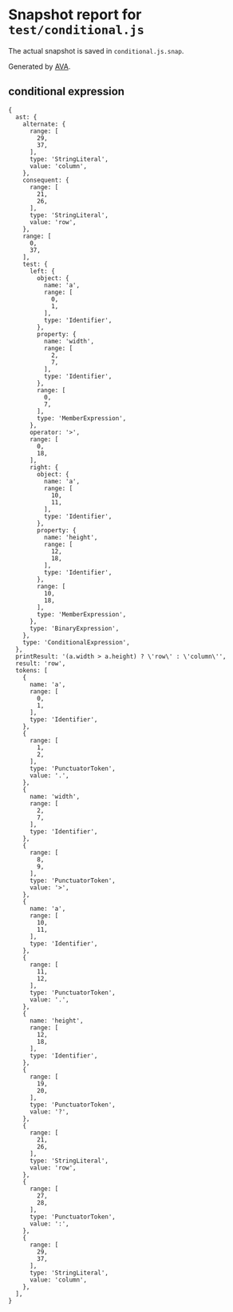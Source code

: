 # Snapshot report for `test/conditional.js`

The actual snapshot is saved in `conditional.js.snap`.

Generated by [AVA](https://ava.li).

## conditional expression

    {
      ast: {
        alternate: {
          range: [
            29,
            37,
          ],
          type: 'StringLiteral',
          value: 'column',
        },
        consequent: {
          range: [
            21,
            26,
          ],
          type: 'StringLiteral',
          value: 'row',
        },
        range: [
          0,
          37,
        ],
        test: {
          left: {
            object: {
              name: 'a',
              range: [
                0,
                1,
              ],
              type: 'Identifier',
            },
            property: {
              name: 'width',
              range: [
                2,
                7,
              ],
              type: 'Identifier',
            },
            range: [
              0,
              7,
            ],
            type: 'MemberExpression',
          },
          operator: '>',
          range: [
            0,
            18,
          ],
          right: {
            object: {
              name: 'a',
              range: [
                10,
                11,
              ],
              type: 'Identifier',
            },
            property: {
              name: 'height',
              range: [
                12,
                18,
              ],
              type: 'Identifier',
            },
            range: [
              10,
              18,
            ],
            type: 'MemberExpression',
          },
          type: 'BinaryExpression',
        },
        type: 'ConditionalExpression',
      },
      printResult: '(a.width > a.height) ? \'row\' : \'column\'',
      result: 'row',
      tokens: [
        {
          name: 'a',
          range: [
            0,
            1,
          ],
          type: 'Identifier',
        },
        {
          range: [
            1,
            2,
          ],
          type: 'PunctuatorToken',
          value: '.',
        },
        {
          name: 'width',
          range: [
            2,
            7,
          ],
          type: 'Identifier',
        },
        {
          range: [
            8,
            9,
          ],
          type: 'PunctuatorToken',
          value: '>',
        },
        {
          name: 'a',
          range: [
            10,
            11,
          ],
          type: 'Identifier',
        },
        {
          range: [
            11,
            12,
          ],
          type: 'PunctuatorToken',
          value: '.',
        },
        {
          name: 'height',
          range: [
            12,
            18,
          ],
          type: 'Identifier',
        },
        {
          range: [
            19,
            20,
          ],
          type: 'PunctuatorToken',
          value: '?',
        },
        {
          range: [
            21,
            26,
          ],
          type: 'StringLiteral',
          value: 'row',
        },
        {
          range: [
            27,
            28,
          ],
          type: 'PunctuatorToken',
          value: ':',
        },
        {
          range: [
            29,
            37,
          ],
          type: 'StringLiteral',
          value: 'column',
        },
      ],
    }
